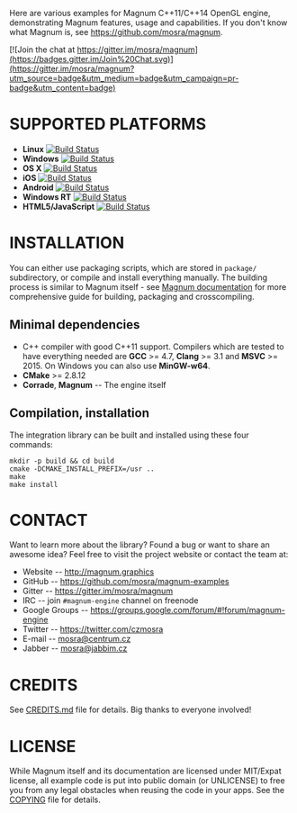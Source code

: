 Here are various examples for Magnum C++11/C++14 OpenGL engine, demonstrating
Magnum features, usage and capabilities. If you don't know what Magnum is, see
https://github.com/mosra/magnum.

[![Join the chat at https://gitter.im/mosra/magnum](https://badges.gitter.im/Join%20Chat.svg)](https://gitter.im/mosra/magnum?utm_source=badge&utm_medium=badge&utm_campaign=pr-badge&utm_content=badge)

SUPPORTED PLATFORMS
===================

*   **Linux** [![Build Status](https://travis-ci.org/mosra/magnum-examples.svg?branch=master)](https://travis-ci.org/mosra/magnum-examples)
*   **Windows** [![Build Status](https://ci.appveyor.com/api/projects/status/33qdqpdc5n0au3ou/branch/master?svg=true)](https://ci.appveyor.com/project/mosra/magnum-examples/branch/master)
*   **OS X** [![Build Status](https://travis-ci.org/mosra/magnum-examples.svg?branch=master)](https://travis-ci.org/mosra/magnum-examples)
*   **iOS** [![Build Status](https://travis-ci.org/mosra/magnum-examples.svg?branch=master)](https://travis-ci.org/mosra/magnum-examples)
*   **Android** [![Build Status](https://travis-ci.org/mosra/magnum-examples.svg?branch=master)](https://travis-ci.org/mosra/magnum-examples)
*   **Windows RT** [![Build Status](https://ci.appveyor.com/api/projects/status/33qdqpdc5n0au3ou/branch/master?svg=true)](https://ci.appveyor.com/project/mosra/magnum-examples/branch/master)
*   **HTML5/JavaScript** [![Build Status](https://travis-ci.org/mosra/magnum-examples.svg?branch=master)](https://travis-ci.org/mosra/magnum-examples)

INSTALLATION
============

You can either use packaging scripts, which are stored in `package/`
subdirectory, or compile and install everything manually. The building process
is similar to Magnum itself - see [Magnum documentation](http://doc.magnum.graphics/magnum/)
for more comprehensive guide for building, packaging and crosscompiling.

Minimal dependencies
--------------------

*   C++ compiler with good C++11 support. Compilers which are tested to have
    everything needed are **GCC** >= 4.7, **Clang** >= 3.1 and **MSVC** >= 2015.
    On Windows you can also use **MinGW-w64**.
*   **CMake** >= 2.8.12
*   **Corrade**, **Magnum** -- The engine itself

Compilation, installation
-------------------------

The integration library can be built and installed using these four commands:

    mkdir -p build && cd build
    cmake -DCMAKE_INSTALL_PREFIX=/usr ..
    make
    make install

CONTACT
=======

Want to learn more about the library? Found a bug or want to share an awesome
idea? Feel free to visit the project website or contact the team at:

*   Website -- http://magnum.graphics
*   GitHub -- https://github.com/mosra/magnum-examples
*   Gitter -- https://gitter.im/mosra/magnum
*   IRC -- join `#magnum-engine` channel on freenode
*   Google Groups -- https://groups.google.com/forum/#!forum/magnum-engine
*   Twitter -- https://twitter.com/czmosra
*   E-mail -- mosra@centrum.cz
*   Jabber -- mosra@jabbim.cz

CREDITS
=======

See [CREDITS.md](CREDITS.md) file for details. Big thanks to everyone involved!

LICENSE
=======

While Magnum itself and its documentation are licensed under MIT/Expat license,
all example code is put into public domain (or UNLICENSE) to free you from any
legal obstacles when reusing the code in your apps. See the [COPYING](COPYING)
file for details.
